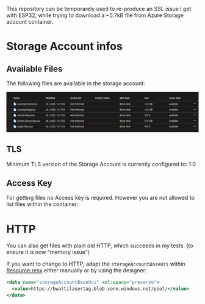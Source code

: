 This repository can be temporarely used to re-produce an SSL issue I get with ESP32, while trying to download a ~5.7kB file from Azure Storage account container.

# Storage Account infos

## Available Files
The following files are available in the storage account:

![Files overview](images/ContainerFiles.png)

## TLS

Minimum TLS version of the Storage Account is currently configured to: 1.0

## Access Key

For getting files no Access key is required.
However you are not allowed to list files within the container.

# HTTP

You can also get files with plain old HTTP, which succeeds in my tests. (to ensure it is now "memory issue")

If you want to change to HTTP, adapt the `storageAccountBaseUri` within [Resource.resx](nf-ssl/Resource.resx) either manually or by using the designer:

``` xml
<data name="storageAccountBaseUri" xml:space="preserve">
  <value>https://bwaltilasertag.blob.core.windows.net/piot/</value>
</data>
```
